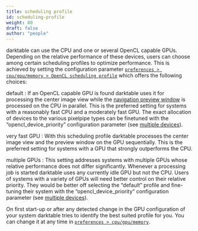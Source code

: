 ```yaml
---
title: scheduling profile
id: scheduling-profile
weight: 80
draft: false
author: "people"
---
```


darktable can use the CPU and one or several OpenCL capable GPUs. Depending on the relative performance of these devices, users can choose among certain scheduling profiles to optimize performance. This is achieved by setting the configuration parameter [`preferences > cpu/gpu/memory > OpenCL scheduling profile`](../../preferences-settings/cpu-gpu-memory.md) which offers the following choices:

default
: If an OpenCL capable GPU is found darktable uses it for processing the center image view while the [navigation preview window](../../module-reference/utility-modules/darkroom/navigation.md) is processed on the CPU in parallel. This is the preferred setting for systems with a reasonably fast CPU and a moderately fast GPU. The exact allocation of devices to the various pixelpipe types can be finetuned with the “opencl\_device\_priority” configuration parameter (see [multiple devices](./multiple-devices.md)).

very fast GPU
: With this scheduling profile darktable processes the center image view and the preview window on the GPU sequentially. This is the preferred setting for systems with a GPU that strongly outperforms the CPU.

multiple GPUs
: This setting addresses systems with multiple GPUs whose relative performance does not differ significantly. Whenever a processing job is started darktable uses any currently idle GPU but not the CPU. Users of systems with a variety of GPUs will need better control on their relative priority. They would be better off selecting the “default” profile and fine-tuning their system with the “opencl\_device\_priority” configuration parameter (see [multiple devices](./multiple-devices.md)).

On first start-up or after any detected change in the GPU configuration of your system darktable tries to identify the best suited profile for you. You can change it at any time in [`preferences > cpu/gpu/memory`](../../preferences-settings/cpu-gpu-memory.md).

